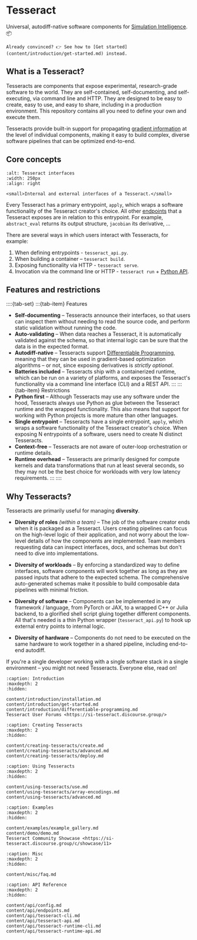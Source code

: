 # Tesseract

Universal, autodiff-native software components for [Simulation Intelligence](#what-is-si). 📦

```{seealso}
Already convinced? 👉 See how to [Get started](content/introduction/get-started.md) instead.
```

## What is a Tesseract?

Tesseracts are components that expose experimental, research-grade software to the world. They are self-contained, self-documenting, and self-executing, via command line and HTTP. They are designed to be easy to create, easy to use, and easy to share, including in a production environment. This repository contains all you need to define your own and execute them.

Tesseracts provide built-in support for propagating [gradient information](content/introduction/differentiable-programming) at the level of individual components, making it easy to build complex, diverse software pipelines that can be optimized end-to-end.

## Core concepts

```{figure} img/tesseract-interfaces.png
:alt: Tesseract interfaces
:width: 250px
:align: right

<small>Internal and external interfaces of a Tesseract.</small>
```

Every Tesseract has a primary entrypoint, `apply`, which wraps a software functionality of the Tesseract creator's choice. All other [endpoints](content/api/endpoints.md) that a Tesseract exposes are in relation to this entrypoint. For example, `abstract_eval` returns its output structure, `jacobian` its derivative, ...

There are several ways in which users interact with Tesseracts, for example:

1. When defining entrypoints - `tesseract_api.py`.
2. When building a container – `tesseract build`.
3. Exposing functionality via HTTP - `tesseract serve`.
4. Invocation via the command line or HTTP - `tesseract run` + [Python API](content/api/tesseract-api.md).

## Features and restrictions

::::{tab-set}
:::{tab-item} Features
- **Self-documenting** – Tesseracts announce their interfaces, so that users can inspect them without needing to read the source code, and perform static validation without running the code.
- **Auto-validating** – When data reaches a Tesseract, it is automatically validated against the schema, so that internal logic can be sure that the data is in the expected format.
- **Autodiff-native** – Tesseracts support [Differentiable Programming](content/introduction/differentiable-programming), meaning that they can be used in gradient-based optimization algorithms – or not, since exposing derivatives is *strictly optional*.
- **Batteries included** – Tesseracts ship with a containerized runtime, which can be run on a variety of platforms, and exposes the Tesseract's functionality via a command line interface (CLI) and a REST API.
:::
:::{tab-item} Restrictions
- **Python first** – Although Tesseracts may use any software under the hood, Tesseracts always use Python as glue between the Tesseract runtime and the wrapped functionality. This also means that support for working with Python projects is more mature than other languages.
- **Single entrypoint** – Tesseracts have a single entrypoint, `apply`, which wraps a software functionality of the Tesseract creator's choice. When exposing N entrypoints of a software, users need to create N distinct Tesseracts.
- **Context-free** – Tesseracts are not aware of outer-loop orchestration or runtime details.
- **Runtime overhead** – Tesseracts are primarily designed for compute kernels and data transformations that run at least several seconds, so they may not be the best choice for workloads with very low latency requirements.
:::
::::

## Why Tesseracts?

Tesseracts are primarily useful for managing **diversity**.

- **Diversity of roles** *(within a team)* – The job of the software creator ends when it is packaged as a Tesseract. Users creating pipelines can focus on the high-level logic of their application, and not worry about the low-level details of how the components are implemented. Team members requesting data can inspect interfaces, docs, and schemas but don't need to dive into implementations.

- **Diversity of workloads** – By enforcing a standardized way to define interfaces, software components will work together as long as they are passed inputs that adhere to the expected schema. The comprehensive auto-generated schemas make it possible to build composable data pipelines with minimal friction.

- **Diversity of software** – Components can be implemented in any framework / language, from PyTorch or JAX, to a wrapped C++ or Julia backend, to a glorified shell script gluing together different components. All that's needed is a thin Python wrapper (`tesseract_api.py`) to hook up external entry points to internal logic.

- **Diversity of hardware** – Components do not need to be executed on the same hardware to work together in a shared pipeline, including end-to-end autodiff.

If you're a single developer working with a single software stack in a single environment – you might not need Tesseracts. Everyone else, read on!


```{toctree}
:caption: Introduction
:maxdepth: 2
:hidden:

content/introduction/installation.md
content/introduction/get-started.md
content/introduction/differentiable-programming.md
Tesseract User Forums <https://si-tesseract.discourse.group/>
```

```{toctree}
:caption: Creating Tesseracts
:maxdepth: 2
:hidden:

content/creating-tesseracts/create.md
content/creating-tesseracts/advanced.md
content/creating-tesseracts/deploy.md
```

```{toctree}
:caption: Using Tesseracts
:maxdepth: 2
:hidden:

content/using-tesseracts/use.md
content/using-tesseracts/array-encodings.md
content/using-tesseracts/advanced.md
```

```{toctree}
:caption: Examples
:maxdepth: 2
:hidden:

content/examples/example_gallery.md
content/demo/demo.md
Tesseract Community Showcase <https://si-tesseract.discourse.group/c/showcase/11>
```

```{toctree}
:caption: Misc
:maxdepth: 2
:hidden:

content/misc/faq.md
```

```{toctree}
:caption: API Reference
:maxdepth: 2
:hidden:

content/api/config.md
content/api/endpoints.md
content/api/tesseract-cli.md
content/api/tesseract-api.md
content/api/tesseract-runtime-cli.md
content/api/tesseract-runtime-api.md
```
